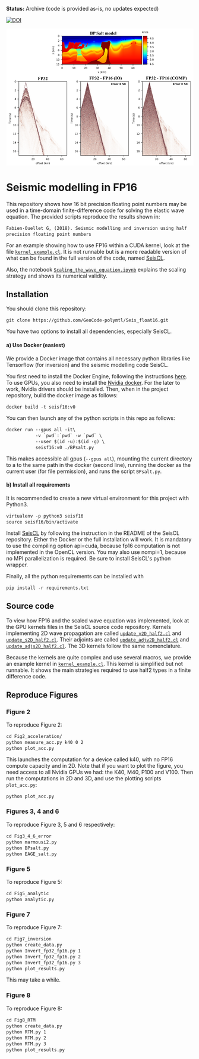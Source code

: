 **Status:** Archive (code is provided as-is, no updates expected)

[![DOI](https://zenodo.org/badge/DOI/10.5281/zenodo.3492115.svg)](https://doi.org/10.5281/zenodo.3492115)

![]( Fig3_4_6_error/BPresults.png)
# Seismic modelling in FP16

This repository shows how 16 bit precision floating point numbers may be used in a
time-domain finite-difference code for solving the elastic wave equation. The provided
scripts reproduce the results shown in:

    Fabien-Ouellet G, (2018). Seismic modelling and inversion using half precision floating point numbers

For an example showing how to use FP16 within a CUDA kernel, look at the file [ `kernel_example.cl`](./kernel_example.cl). It is not runnable but is a more readable version of what can be
found in the full version of the code, named [SeisCL](https://github.com/gfabieno/SeisCL).

Also, the notebook [ `Scaling_the_wave_equation.ipynb`](./Scaling_the_wave_equation.ipynb)
explains the scaling strategy and shows its numerical validity.

## Installation

You should clone this repository:

    git clone https://github.com/GeoCode-polymtl/Seis_float16.git

You have two options to install all dependencies, especially SeisCL.

#### a) Use Docker (easiest)

We provide a Docker image that contains all necessary python libraries like Tensorflow
(for inversion) and the seismic modelling code SeisCL.

You first need to install the Docker Engine, following the instructions [here](https://docs.docker.com/install/).
To use GPUs, you also need to install the [Nvidia docker](https://github.com/NVIDIA/nvidia-docker).
For the later to work, Nvidia drivers should be installed.
Then, when in the project repository, build the docker image as follows:

    docker build -t seisf16:v0

You can then launch any of the python scripts in this repo as follows:

    docker run --gpus all -it\
               -v `pwd`:`pwd` -w `pwd` \
               --user $(id -u):$(id -g) \
               seisf16:v0 ./BPsalt.py

This makes accessible all gpus (`--gpus all`), mounting the current directory to a
to the same path in the docker (second line), running the docker as the current user
(for file permission), and runs the script `BPsalt.py`.

#### b) Install all requirements

It is recommended to create a new virtual environment for this project with Python3.

    virtualenv -p python3 seisf16
    source seisf16/bin/activate
    
Install [SeisCL](https://github.com/gfabieno/SeisCL) by following the
instruction in the README of the SeisCL repository. Either the Docker or the full
installation will work. It is mandatory to use the compiling option api=cuda, because fp16
computation is not implemented in the OpenCL version. You may also use nompi=1,
because no MPI parallelization is required. Be sure to install SeisCL's python wrapper.

Finally, all the python requirements can be installed with

    pip install -r requirements.txt

## Source code

To view how FP16 and the scaled wave equation was implemented, look at the
GPU kernels files in the SeisCL source code repository. Kernels implementing 2D
wave propagation are called [`update_v2D_half2.cl`](https://github.com/gfabieno/SeisCL/blob/master/src/update_v2D_half2.cl) and [`update_s2D_half2.cl`](https://github.com/gfabieno/SeisCL/blob/master/src/update_s2D_half2.cl).
Their adjoints are called [`update_adjv2D_half2.cl`](https://github.com/gfabieno/SeisCL/blob/master/src/update_adjv2D_half2.cl) and [`update_adjs2D_half2.cl`](https://github.com/gfabieno/SeisCL/blob/master/src/update_adjs2D_half2.cl).
The 3D kernels follow the same nomenclature.

Because the kernels are quite complex and use several macros, we provide an example
kernel in [ `kernel_example.cl`](./kernel_example.cl). This kernel is simplified but not runnable.
It shows the main strategies required to use half2 types in a finite difference code.

## Reproduce Figures

### Figure 2
To reproduce Figure 2:

    cd Fig2_acceleration/
    python measure_acc.py k40 0 2
    python plot_acc.py

This launches the computation for a device called k40, with no FP16 compute capacity
and in 2D. Note that if you want to plot the figure, you need access to all Nvidia GPUs
we had: the K40, M40, P100 and V100.  Then run the computations in 2D and 3D, and use
the plotting scripts `plot_acc.py`:

    python plot_acc.py

### Figures 3, 4 and 6
To reproduce Figure 3, 5 and 6 respectively:

    cd Fig3_4_6_error
    python marmousi2.py
    python BPsalt.py
    python EAGE_salt.py

### Figure 5
To reproduce Figure 5:

    cd Fig5_analytic
    python analytic.py

### Figure 7
To reproduce Figure 7:

    cd Fig7_inversion
    python create_data.py
    python Invert_fp32_fp16.py 1
    python Invert_fp32_fp16.py 2
    python Invert_fp32_fp16.py 3
    python plot_results.py

This may take a while.

### Figure 8
To reproduce Figure 8:

    cd Fig8_RTM
    python create_data.py
    python RTM.py 1
    python RTM.py 2
    python RTM.py 3
    python plot_results.py

